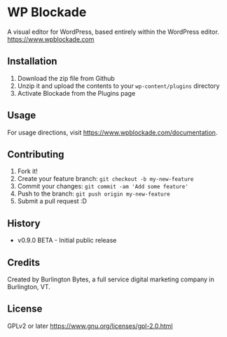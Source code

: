 # WP Blockade
A visual editor for WordPress, based entirely within the WordPress editor.
https://www.wpblockade.com
## Installation
1. Download the zip file from Github
2. Unzip it and upload the contents to your `wp-content/plugins` directory
3. Activate Blockade from the Plugins page
## Usage
For usage directions, visit https://www.wpblockade.com/documentation.
## Contributing
1. Fork it!
2. Create your feature branch: `git checkout -b my-new-feature`
3. Commit your changes: `git commit -am 'Add some feature'`
4. Push to the branch: `git push origin my-new-feature`
5. Submit a pull request :D
## History
* v0.9.0 BETA - Initial public release
## Credits
Created by Burlington Bytes, a full service digital marketing company in Burlington, VT.
## License
GPLv2 or later
https://www.gnu.org/licenses/gpl-2.0.html
